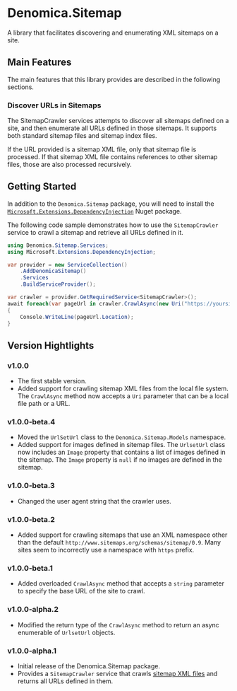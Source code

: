 ﻿# Denomica.Sitemap

A library that facilitates discovering and enumerating XML sitemaps on a site.

## Main Features

The main features that this library provides are described in the following sections.

### Discover URLs in Sitemaps

The SitemapCrawler services attempts to discover all sitemaps defined on a site, and then enumerate all URLs defined in those sitemaps. It supports both standard sitemap files and sitemap index files.

If the URL provided is a sitemap XML file, only that sitemap file is processed. If that sitemap XML file contains references to other sitemap files, those are also processed recursively.

## Getting Started

In addition to the `Denomica.Sitemap` package, you will need to install the [`Microsoft.Extensions.DependencyInjection`](https://www.nuget.org/packages/Microsoft.Extensions.DependencyInjection) Nuget package.

The following code sample demonstrates how to use the `SitemapCrawler` service to crawl a sitemap and retrieve all URLs defined in it.

``` C#
using Denomica.Sitemap.Services;
using Microsoft.Extensions.DependencyInjection;

var provider = new ServiceCollection()
	.AddDenomicaSitemap()
	.Services
	.BuildServiceProvider();

var crawler = provider.GetRequiredService<SitemapCrawler>();
await foreach(var pageUrl in crawler.CrawlAsync(new Uri("https://yoursite.com")))
{
	Console.WriteLine(pageUrl.Location);
}
```

## Version Hightlights

### v1.0.0

- The first stable version.
- Added support for crawling sitemap XML files from the local file system. The `CrawlAsync` method now accepts a `Uri` parameter that can be a local file path or a URL.

### v1.0.0-beta.4

- Moved the `UrlSetUrl` class to the `Denomica.Sitemap.Models` namespace.
- Added support for images defined in sitemap files. The `UrlsetUrl` class now includes an `Image` property that contains a list of images defined in the sitemap. The `Image` property is `null` if no images are defined in the sitemap. 

### v1.0.0-beta.3

- Changed the user agent string that the crawler uses.

### v1.0.0-beta.2

- Added support for crawling sitemaps that use an XML namespace other than the default `http://www.sitemaps.org/schemas/sitemap/0.9`. Many sites seem to incorrectly use a namespace with `https` prefix.

### v1.0.0-beta.1

- Added overloaded `CrawlAsync` method that accepts a `string` parameter to specify the base URL of the site to crawl.

### v1.0.0-alpha.2

- Modified the return type of the `CrawlAsync` method to return an async enumerable of `UrlsetUrl` objects.

### v1.0.0-alpha.1

- Initial release of the Denomica.Sitemap package.
- Provides a `SitemapCrawler` service that crawls [sitemap XML files](https://en.wikipedia.org/wiki/Sitemaps) and returns all URLs defined in them.
